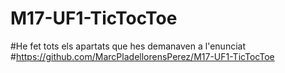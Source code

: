 # M17-UF1-TicTocToe
#He fet tots els apartats que hes demanaven a l'enunciat
#https://github.com/MarcPladellorensPerez/M17-UF1-TicTocToe
